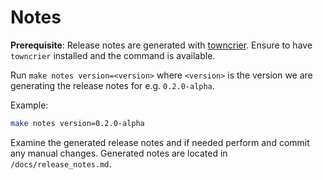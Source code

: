 # Notes

**Prerequisite**: Release notes are generated with [towncrier](https://pypi.org/project/towncrier/). Ensure to have `towncrier` installed and the command is available.

Run `make notes version=<version>` where `<version>` is the version we are generating the release notes for e.g. `0.2.0-alpha`.

Example:

```sh
make notes version=0.2.0-alpha
```

Examine the generated release notes and if needed perform and commit any manual changes.
Generated notes are located in `/docs/release_notes.md`.
